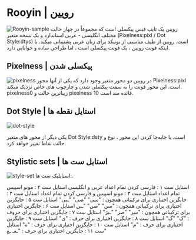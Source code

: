 # Rooyin | رویین
![Rooyin-sample](https://user-images.githubusercontent.com/100155793/187025829-c6bdaaf5-feba-4184-9b67-a9d9fdb83b2b.png)
رویین یک تایپ فیس پیکسلی است که مجموعاً در چهار حالت مختلف انگلیسی - عربی استاندارد و یک نسخه متغیر (Pixelness:pixl / Dot Style:dtys) است. رویین از طیف مناسبی از یونیکد برای زبان عربی پشتیبانی میکند. با اینکه فونت رویین ، یک فونت پیکسلی است ، اما طراحی ساده و خوانایی دارد.

## Pixelness | پیکسلی شدن
![pixelness](https://user-images.githubusercontent.com/100155793/187129941-df639be9-456d-470e-a667-963384bcd4d6.png)
در رویین دو محور متغیر وجود دارد که یکی از آنها محور Pixelness:pixl است. این محور فونت را به سمت پیکسلی شدن و چارچوب های خاص نزدیک میکند. pixelness0 زیباترین حالت و pixelness 10 قائده مند است.

## Dot Style | استایل نقطه ها
![dot-style](https://user-images.githubusercontent.com/100155793/187129881-441d5c68-d729-4fb8-be5e-f06483c6d561.png)

یکی دیگر از محور های متغیر Dot Style:dsty است. با جابه‌جا کردن این محور ، نوع و حالت نقاط تغییر خواهد کرد.

## Stylistic sets | استایل ست ها
![style-set](https://user-images.githubusercontent.com/100155793/187271941-0f3e5938-cc92-4d99-bd2c-cfd5c6231e7b.png)
استایلیک ست ها:.

استایل ست ۱ : فارسی کردن تمام اعداد عربی و انگلیسی
استایل ست ۲ : مونو اسپیس تمام اعداد
استایل ست ۳ : مونو اسپیس و فارسی کردن تمام اعداد
استایل ست ۴ : جایگزین اختیاری برای ترکیباتی همچون : "سی" "صی" "ـبی"
استایل ست ۵ : جایگزین اختیاری برای ترکیباتی همچون : "سن" "صن" "ـبن
استایل ست ۶ : جایگزین اختیاری برای ترکیباتی همچون : "سر" "صز" "ـبژ"
استایل ست ۷ : جایگزین اختیاری برای حروف : "ک" "گ"
استایل ست ۸ : جایگزین اختیاری برای حرف : "ی"
استایل ست ۹ : جایگزین اختیاری برای حرف : "م"
استایل ست ۱۰ : جایگزین اختیاری برای حرف : "ه"
استایل ست ۱۱ : جایگزین اختیاری برای حرف : "ـعـ ـع"

